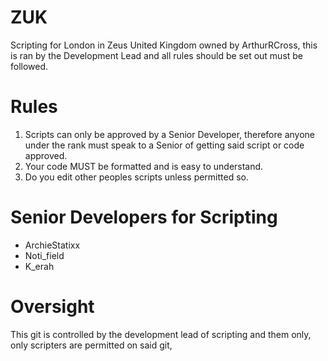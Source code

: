 # ZUK
Scripting for London in Zeus United Kingdom owned by ArthurRCross, this is ran by the Development Lead and all rules should be set out must be followed.


# Rules
1. Scripts can only be approved by a Senior Developer, therefore anyone under the rank must speak to a Senior of getting said script or code approved.
2. Your code MUST be formatted and is easy to understand.
3. Do you edit other peoples scripts unless permitted so.


# Senior Developers for Scripting
- ArchieStatixx
- Noti_field
- K_erah


# Oversight

This git is controlled by the development lead of scripting and them only, only scripters are permitted on said git,
